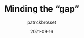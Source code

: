 ---
author: patrickbrosset
date: 2021-09-16
permalink: false
publisher: css
tags:
  - css
target_url: https://css-tricks.com/minding-the-gap/
title: Minding the “gap”
---